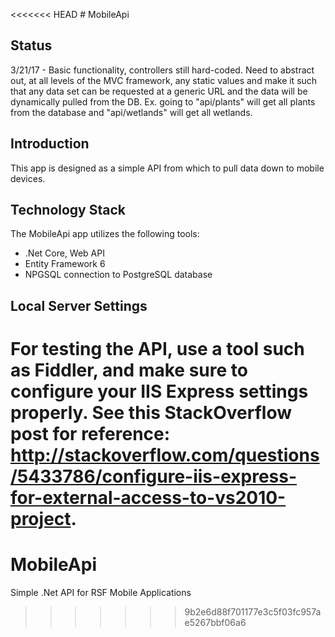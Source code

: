 <<<<<<< HEAD
﻿# MobileApi

## Status
3/21/17 - Basic functionality, controllers still hard-coded. Need to abstract out, at all levels of the MVC framework, any static values and make it such that any data set can be requested at a generic URL and the data will be dynamically pulled from the DB. 
Ex. going to "api/plants" will get all plants from the database and "api/wetlands" will get all wetlands.

## Introduction
This app is designed as a simple API from which to pull data down to mobile devices. 

## Technology Stack
The MobileApi app utilizes the following tools:
* .Net Core, Web API
* Entity Framework 6
* NPGSQL connection to PostgreSQL database

## Local Server Settings
For testing the API, use a tool such as Fiddler, and make sure to configure your IIS Express settings properly. See this StackOverflow post for reference: http://stackoverflow.com/questions/5433786/configure-iis-express-for-external-access-to-vs2010-project.
=======
# MobileApi
Simple .Net API for RSF Mobile Applications
>>>>>>> 9b2e6d88f701177e3c5f03fc957ae5267bbf06a6
